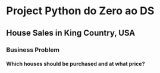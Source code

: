 # Project Python do Zero ao DS
## House Sales in King Country, USA

### Business Problem
#### Which houses should be purchased and at what price?
